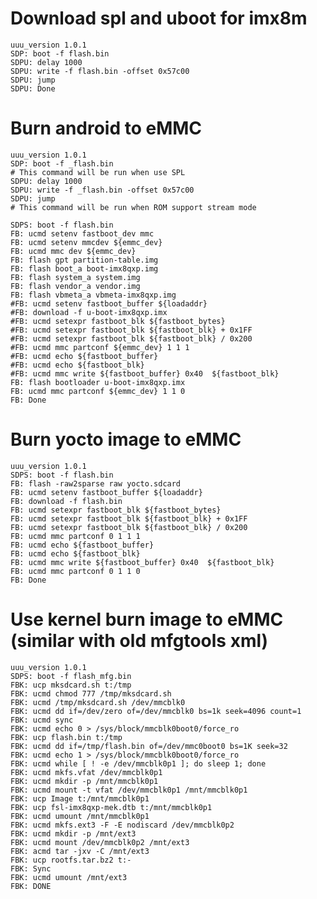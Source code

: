 # Download spl and uboot for imx8m

    uuu_version 1.0.1
    SDP: boot -f flash.bin
    SDPU: delay 1000
    SDPU: write -f flash.bin -offset 0x57c00
    SDPU: jump
    SDPU: Done

# Burn android to eMMC

    uuu_version 1.0.1
    SDP: boot -f _flash.bin
    # This command will be run when use SPL
    SDPU: delay 1000
    SDPU: write -f _flash.bin -offset 0x57c00
    SDPU: jump
    # This command will be run when ROM support stream mode

    SDPS: boot -f flash.bin
    FB: ucmd setenv fastboot_dev mmc
    FB: ucmd setenv mmcdev ${emmc_dev}
    FB: ucmd mmc dev ${emmc_dev}
    FB: flash gpt partition-table.img
    FB: flash boot_a boot-imx8qxp.img
    FB: flash system_a system.img
    FB: flash vendor_a vendor.img
    FB: flash vbmeta_a vbmeta-imx8qxp.img
    #FB: ucmd setenv fastboot_buffer ${loadaddr}
    #FB: download -f u-boot-imx8qxp.imx
    #FB: ucmd setexpr fastboot_blk ${fastboot_bytes}
    #FB: ucmd setexpr fastboot_blk ${fastboot_blk} + 0x1FF
    #FB: ucmd setexpr fastboot_blk ${fastboot_blk} / 0x200
    #FB: ucmd mmc partconf ${emmc_dev} 1 1 1
    #FB: ucmd echo ${fastboot_buffer}
    #FB: ucmd echo ${fastboot_blk}
    #FB: ucmd mmc write ${fastboot_buffer} 0x40  ${fastboot_blk}
    FB: flash bootloader u-boot-imx8qxp.imx
    FB: ucmd mmc partconf ${emmc_dev} 1 1 0
    FB: Done

# Burn yocto image to eMMC
    
    uuu_version 1.0.1
    SDPS: boot -f flash.bin
    FB: flash -raw2sparse raw yocto.sdcard
    FB: ucmd setenv fastboot_buffer ${loadaddr}
    FB: download -f flash.bin
    FB: ucmd setexpr fastboot_blk ${fastboot_bytes}
    FB: ucmd setexpr fastboot_blk ${fastboot_blk} + 0x1FF
    FB: ucmd setexpr fastboot_blk ${fastboot_blk} / 0x200
    FB: ucmd mmc partconf 0 1 1 1
    FB: ucmd echo ${fastboot_buffer}
    FB: ucmd echo ${fastboot_blk}
    FB: ucmd mmc write ${fastboot_buffer} 0x40  ${fastboot_blk}
    FB: ucmd mmc partconf 0 1 1 0
    FB: Done

# Use kernel burn image to eMMC (similar with old mfgtools xml)

    uuu_version 1.0.1
    SDPS: boot -f flash_mfg.bin
    FBK: ucp mksdcard.sh t:/tmp
    FBK: ucmd chmod 777 /tmp/mksdcard.sh
    FBK: ucmd /tmp/mksdcard.sh /dev/mmcblk0
    FBK: ucmd dd if=/dev/zero of=/dev/mmcblk0 bs=1k seek=4096 count=1
    FBK: ucmd sync
    FBK: ucmd echo 0 > /sys/block/mmcblk0boot0/force_ro
    FBK: ucp flash.bin t:/tmp
    FBK: ucmd dd if=/tmp/flash.bin of=/dev/mmc0boot0 bs=1K seek=32
    FBK: ucmd echo 1 > /sys/block/mmcblk0boot0/force_ro
    FBK: ucmd while [ ! -e /dev/mmcblk0p1 ]; do sleep 1; done
    FBK: ucmd mkfs.vfat /dev/mmcblk0p1
    FBK: ucmd mkdir -p /mnt/mmcblk0p1
    FBK: ucmd mount -t vfat /dev/mmcblk0p1 /mnt/mmcblk0p1
    FBK: ucp Image t:/mnt/mmcblk0p1
    FBK: ucp fsl-imx8qxp-mek.dtb t:/mnt/mmcblk0p1
    FBK: ucmd umount /mnt/mmcblk0p1
    FBK: ucmd mkfs.ext3 -F -E nodiscard /dev/mmcblk0p2
    FBK: ucmd mkdir -p /mnt/ext3
    FBK: ucmd mount /dev/mmcblk0p2 /mnt/ext3
    FBK: acmd tar -jxv -C /mnt/ext3
    FBK: ucp rootfs.tar.bz2 t:-
    FBK: Sync
    FBK: ucmd umount /mnt/ext3
    FBK: DONE